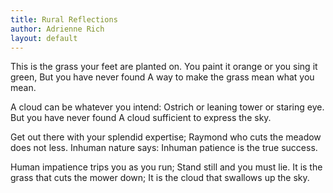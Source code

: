 ```yaml
---
title: Rural Reflections
author: Adrienne Rich 
layout: default
---
```


This is the grass your feet are planted on.
You paint it orange or you sing it green,
But you have never found
A way to make the grass mean what you mean.

A cloud can be whatever you intend:
Ostrich or leaning tower or staring eye.
But you have never found
A cloud sufficient to express the sky.

Get out there with your splendid expertise;
Raymond who cuts the meadow does not less.
Inhuman nature says:
Inhuman patience is the true success.

Human impatience trips you as you run;
Stand still and you must lie.
It is the grass that cuts the mower down;
It is the cloud that swallows up the sky.
